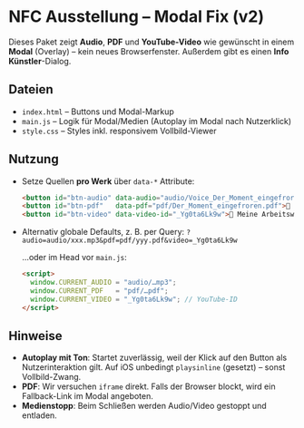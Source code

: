 
# NFC Ausstellung – Modal Fix (v2)

Dieses Paket zeigt **Audio**, **PDF** und **YouTube-Video** wie gewünscht in einem **Modal** (Overlay) – kein neues Browserfenster. Außerdem gibt es einen **Info Künstler**-Dialog.

## Dateien
- `index.html` – Buttons und Modal-Markup
- `main.js` – Logik für Modal/Medien (Autoplay im Modal nach Nutzerklick)
- `style.css` – Styles inkl. responsivem Vollbild-Viewer

## Nutzung
- Setze Quellen **pro Werk** über `data-*` Attribute:
  ```html
  <button id="btn-audio" data-audio="audio/Voice_Der_Moment_eingefroren.mp3">🎧 Audio</button>
  <button id="btn-pdf"   data-pdf="pdf/Der_Moment_eingefroren.pdf">📄 PDF anzeigen</button>
  <button id="btn-video" data-video-id="_Yg0ta6Lk9w">🎥 Meine Arbeitsweise</button>
  ```

- Alternativ globale Defaults, z. B. per Query:
  `?audio=audio/xxx.mp3&pdf=pdf/yyy.pdf&video=_Yg0ta6Lk9w`

  …oder im Head vor `main.js`:
  ```html
  <script>
    window.CURRENT_AUDIO = "audio/…mp3";
    window.CURRENT_PDF   = "pdf/…pdf";
    window.CURRENT_VIDEO = "_Yg0ta6Lk9w"; // YouTube-ID
  </script>
  ```

## Hinweise
- **Autoplay mit Ton**: Startet zuverlässig, weil der Klick auf den Button als Nutzerinteraktion gilt. Auf iOS unbedingt `playsinline` (gesetzt) – sonst Vollbild-Zwang.
- **PDF**: Wir versuchen `iframe` direkt. Falls der Browser blockt, wird ein Fallback-Link im Modal angeboten.
- **Medienstopp**: Beim Schließen werden Audio/Video gestoppt und entladen.
